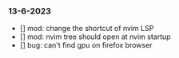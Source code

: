 ### 13-6-2023
- [] mod: change the shortcut of nvim LSP
- [] mod: nvim tree should open at nvim startup
- [] bug: can't find gpu on firefox browser
